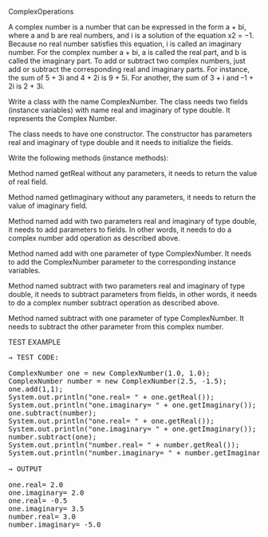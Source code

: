 ComplexOperations

A complex number is a number that can be expressed in the form a + bi, where a and b are real numbers, and i is a solution of the equation x2 = −1. Because no real number satisfies this equation, i is called an imaginary number. For the complex number a + bi, a is called the real part, and b is called the imaginary part. To add or subtract two complex numbers, just add or subtract the corresponding real and imaginary parts. For instance, the sum of 5 + 3i and 4 + 2i is 9 + 5i. For another, the sum of 3 + i and –1 + 2i is 2 + 3i.

Write a class with the name ComplexNumber. The class needs two fields (instance variables) with name real and imaginary of type double. It represents the Complex Number.

The class needs to have one constructor. The constructor has parameters real and imaginary of type double and it needs to initialize the fields.

Write the following methods (instance methods):

Method named getReal without any parameters, it needs to return the value of real field.

Method named getImaginary without any parameters, it needs to return the value of imaginary field.

Method named add with two parameters real and imaginary of type double, it needs to add parameters to fields. In other words, it needs to do a complex number add operation as described above.

Method named add with one parameter of type ComplexNumber. It needs to add the ComplexNumber parameter to the corresponding instance variables.

Method named subtract with two parameters real and imaginary of type double, it needs to subtract parameters from fields, in other words, it needs to do a complex number subtract operation as described above.

Method named subtract with one parameter of type ComplexNumber. It needs to subtract the other parameter from this complex number.



TEST EXAMPLE
<pre>
→ TEST CODE:

ComplexNumber one = new ComplexNumber(1.0, 1.0);
ComplexNumber number = new ComplexNumber(2.5, -1.5);
one.add(1,1);
System.out.println("one.real= " + one.getReal());
System.out.println("one.imaginary= " + one.getImaginary());
one.subtract(number);
System.out.println("one.real= " + one.getReal());
System.out.println("one.imaginary= " + one.getImaginary());
number.subtract(one);
System.out.println("number.real= " + number.getReal());
System.out.println("number.imaginary= " + number.getImaginary());

→ OUTPUT

one.real= 2.0
one.imaginary= 2.0
one.real= -0.5
one.imaginary= 3.5
number.real= 3.0
number.imaginary= -5.0
</pre>